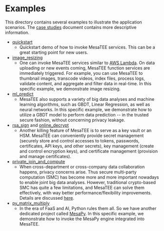 # Examples

This directory contains several examples to illustrate the application
scenarios. The [case studies](../docs/case_study.md) document contains more
descriptive information.

* [quickstart](quickstart)
	- Quickstart demo of how to invoke MesaTEE services. This can be a great
	  starting point for new users.
* [image_resizing](image_resizing)
	- One can invoke MesaTEE services similar to [AWS
	  Lambda](https://aws.amazon.com/lambda/).  On data uploading or new events
coming, MesaTEE function services are immediately triggered. For example, you
can use MesaTEE to thumbnail images, transcode videos, index files, process
logs, validate content, and aggregate and filter data in real-time. In this
specific example, we demonstrate image resizing.
* [ml_predict](ml_predict)
	- MesaTEE also supports a variety of big data analyses and machine learning
	  algorithms, such as GBDT, Linear Regression, as well as neural networks.
In this specific example, we demonstrate how to utilize a GBDT model to perform
data prediction -- in the trusted secure fashion, without concerning privacy
leakage.
* [rsa_sign](rsa_sign) and [online_decrypt](online_decrypt)
	- Another killing feature of MesaTEE is to serve as a key vault or an HSM.
	  MesaTEE can conveniently provide secret management (securely store and
control accesses to tokens, passwords, certificates, API keys, and other
secrets), key management (create and control encryption keys), and certificate
management (provision and manage certificates).
* [private_join_and_compute](private_join_and_compute)
	- When cross-department or cross-company data collaboration happens,
	  privacy concerns arise. Thus secure multi-party computation (SMC) has
become more and more important nowadays to enable joint big data analyses.
However, traditional crypto-based SMC has quite a few limitations, and MesaTEE
can solve them effectively, with way better performance/flexibility
improvements. Details are discussed
[here](../docs/case_study.md#secure-multi-party-computation).
* [py_matrix_multiply](py_matrix_multiply)
	- In the era of FaaS and AI, Python rules them all. So we have another
	  dedicated project called
[MesaPy](https://github.com/mesalock-linux/mesapy). In this specific example,
we demonstrate how to invoke the MesaPy engine integrated into MesaTEE.
